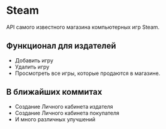 # Steam
API самого известного магазина компьютерных игр Steam.

## Функционал для издателей
- Добавить игру
- Удалить игру
- Просмотреть все игры, которые продаются в магазине.


## В ближайших коммитах
+ Создание Личного кабинета издателя
+ Создание Личного кабинета покупателя
+ И много различных улучшений
